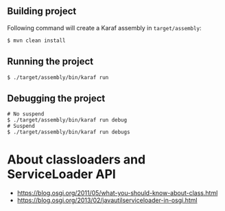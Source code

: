 ## Building project

Following command will create a Karaf assembly in `target/assembly`:
```shell script
$ mvn clean install
```

## Running the project
```shell script
$ ./target/assembly/bin/karaf run
```

## Debugging the project
```shell script
# No suspend
$ ./target/assembly/bin/karaf run debug
# Suspend
$ ./target/assembly/bin/karaf run debugs
```

# About classloaders and ServiceLoader API

- https://blog.osgi.org/2011/05/what-you-should-know-about-class.html
- https://blog.osgi.org/2013/02/javautilserviceloader-in-osgi.html